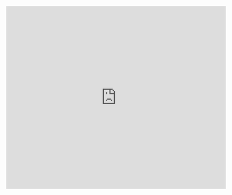 <embed src="https://nvnhat95.github.io/files/cv.pdf" type="application/pdf" width="600px" height="500px" />
